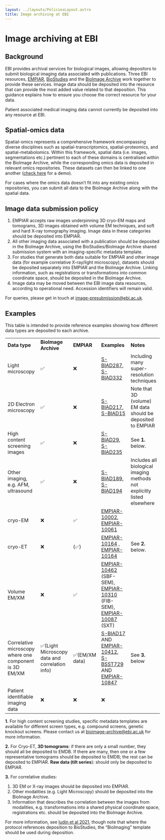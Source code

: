 ```yaml
---
layout: ../layouts/PoliciesLayout.astro
title: Image archiving at EBI
---
```

# Image archiving at EBI

## Background

EBI provides archival services for biological images, allowing depositors to submit biological imaging data associated with publications. Three EBI resources, [EMPIAR](https://www.ebi.ac.uk/empiar/), [BioStudies](https://www.ebi.ac.uk/biostudies/) and the [BioImage Archive](https://www.ebi.ac.uk/bioimage-archive/) work together to provide these services. Image data should be deposited into the resource that can provide the most added value related to that deposition. This guidance explains how to ensure you choose the correct resource for your data.

Patient associated medical imaging data cannot currently be deposited into any resource at EBI.

## Spatial-omics data

Spatial-omics represents a comprehensive framework encompassing diverse disciplines such as spatial-transcriptomics, spatial-proteomics, and spatial-metabolomics. Within this framework, spatial data (i.e. images, segmentations etc.) pertinent to each of these domains is centralised within the BioImage Archive, while the corresponding omics data is deposited in relevant omics repositories. These datasets can then be linked to one another ([check here](/linkingarchives) for a demo).

For cases where the omics data doesn’t fit into any existing omics repositories, you can submit all data to the BioImage Archive along with the spatial data.

## Image data submission policy



1. EMPIAR accepts raw images underpinning 3D cryo-EM maps and tomograms, 3D images obtained with volume EM techniques, and soft and hard X-ray tomography imaging. Image data in these categories should be deposited into EMPIAR. 
2. All other imaging data associated with a publication should be deposited in the BioImage Archive, using the BioStudies/BioImage Archive shared submission system with an imaging-specific metadata template.
3. For studies that generate both data suitable for EMPIAR and other image data (for example correlative X-ray/light microscopy), datasets should be deposited separately into EMPIAR and the BioImage Archive. Linking information, such as registrations or transformations into common coordinate space, should be deposited in the BioImage Archive.
4. Image data may be moved between the EBI image data resources, according to operational need. Accession identifiers will remain valid.

For queries, please get in touch at [image-presubmission@ebi.ac.uk](mailto:image-presubmission@ebi.ac.uk).


## Examples

This table is intended to provide reference examples showing how different data types are deposited to each archive.


<table>
  <tr>
   <td><strong>Data type</strong>
   </td>
   <td><strong>BioImage Archive</strong>
   </td>
   <td><strong>EMPIAR</strong>
   </td>
   <td><strong>Examples</strong>
   </td>
   <td><strong>Notes</strong>
   </td>
  </tr>
  <tr>
   <td>Light microscopy
   </td>
   <td>✅
   </td>
   <td>❌
   </td>
   <td><a href="https://www.ebi.ac.uk/biostudies/BioImages/studies/S-BIAD287">S-BIAD287</a>,
   <a href="https://www.ebi.ac.uk/biostudies/BioImages/studies/S-BIAD332">S-BIAD332</a>
   </td>
   <td>Including many super-resolution techniques
   </td>
  </tr>
  <tr>
   <td>2D Electron microscopy
   </td>
   <td>✅
   </td>
   <td>❌
   </td>
   <td><a href="https://www.ebi.ac.uk/biostudies/BioImages/studies/S-BIAD217">S-BIAD217</a>, <a href="https://www.ebi.ac.uk/biostudies/BioImages/studies/S-BIAD15">S-BIAD15</a>
   </td>
   <td>Note that 3D (volume) EM data should be deposited to EMPIAR
   </td>
  </tr>
  <tr>
   <td>High content screening images
   </td>
   <td>✅
   </td>
   <td>❌
   </td>
   <td><a href="https://www.ebi.ac.uk/biostudies/BioImages/studies/S-BIAD29">S-BIAD29</a>,
   <a href="https://www.ebi.ac.uk/biostudies/BioImages/studies/S-BIAD235">S-BIAD235</a>
   </td>
   <td>See <strong>1.</strong> below.
   </td>
  </tr>
  <tr>
   <td>Other imaging, e.g. AFM, ultrasound
   </td>
   <td>✅
   </td>
   <td>❌
   </td>
   <td><a href="https://www.ebi.ac.uk/biostudies/BioImages/studies/S-BIAD189">S-BIAD189</a>,
   <a href="https://www.ebi.ac.uk/biostudies/BioImages/studies/S-BIAD194">S-BIAD194</a>
   </td>
   <td>Includes all biological imaging methods not explicitly listed elsewhere
   </td>
  </tr>
  <tr>
   <td>cryo-EM
   </td>
   <td>❌
   </td>
   <td>✅
   </td>
   <td><a href="https://www.ebi.ac.uk/empiar/EMPIAR-10002">EMPIAR-10002</a>, <a href="https://www.ebi.ac.uk/empiar/EMPIAR-10061">EMPIAR-10061</a>
   </td>
   <td>
   </td>
  </tr>
  <tr>
   <td>cryo-ET
   </td>
   <td>❌
   </td>
   <td>(✅)
   </td>
   <td><a href="https://www.ebi.ac.uk/empiar/EMPIAR-10164">EMPIAR-10164</a> , <a href="https://www.ebi.ac.uk/empiar/EMPIAR-10453">EMPIAR-10164</a>
   </td>
   <td>See <strong>2.</strong> below.
   </td>
  </tr>
  <tr>
   <td>Volume EM/XM
   </td>
   <td>❌
   </td>
   <td>✅
   </td>
   <td><a href="https://www.ebi.ac.uk/empiar/EMPIAR-10462">EMPIAR-10462</a> (SBF-SEM), <a href="https://www.ebi.ac.uk/empiar/EMPIAR-10310">EMPIAR-10310</a> (FIB-SEM), <a href="https://www.ebi.ac.uk/empiar/EMPIAR-10087">EMPIAR-10087</a> (SXT)
   </td>
   <td>
   </td>
  </tr>
  <tr>
   <td>Correlative microscopy where one component is 3D EM/XM
   </td>
   <td>✅(Light Microscopy data and correlation info)
   </td>
   <td>✅(EM/XM data)
   </td>
   <td><a href="https://www.ebi.ac.uk/biostudies/BioImages/studies/S-BIAD17">S-BIAD17</a> AND <a href="https://www.ebi.ac.uk/empiar/EMPIAR-10412/">EMPIAR-10412</a>,
   <a href="https://www.ebi.ac.uk/biostudies/BioImages/studies/S-BSST729">S-BSST729</a> AND <a href="https://www.ebi.ac.uk/empiar/EMPIAR-10847/">EMPIAR-10847</a>
   </td>
   <td>See <strong>3.</strong> below
   </td>
  </tr>
  <tr>
   <td>Patient identifiable imaging data
   </td>
   <td>❌
   </td>
   <td>❌
   </td>
   <td>❌
   </td>
   <td>
   </td>
  </tr>
</table>


**1.** For high content screening studies, specific metadata templates are available for different screen types, e.g. compound screens, genetic knockout screens. Please contact us at [bioimage-archive@ebi.ac.uk](mailto:bioimage-archive@ebi.ac.uk) for more information.

**2.** For Cryo-ET, **3D tomograms**: if there are only a small number, they should all be deposited to EMDB. If there are many, then one or a few representative tomograms should be deposited to EMDB; the rest can be deposited to EMPIAR. **Raw data (tilt series**): should only be deposited to EMPIAR.

**3.** For correlative studies:

1. 3D EM or X-ray images should be deposited into EMPIAR.
2. Other modalities (e.g. Light Microscopy) should be deposited into the BioImage Archive.
3. Information that describes the correlation between the images from modalities, e.g. transformations into a shared physical coordinate space, registrations etc. should be deposited into the BioImage Archive.

For more information, see [Iudin et al 2021](https://pubmed.ncbi.nlm.nih.gov/33490973/), though note that where the protocol references deposition to BioStudies, the “BioImaging” template should be used during deposition.
